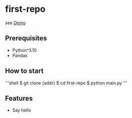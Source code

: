 # first-repo

see [Demo](http://www.google.com/)

## Prerequisites

- Python^3.10
- Pandas

## How to start

'''shell
$ git clone {addr}
$ cd first-repo
$ python main.py
'''

## Features

- Say hello

